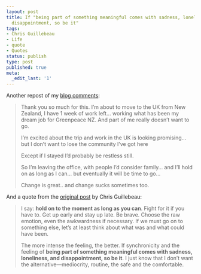 ```yaml
---
layout: post
title: If "being part of something meaningful comes with sadness, loneliness, and
  disappointment, so be it"
tags:
- Chris Guillebeau
- Life
- quote
- Quotes
status: publish
type: post
published: true
meta:
  _edit_last: '1'
---
```

Another repost of my <a href="http://chrisguillebeau.com/3x5/transitions/comment-page-1/#comment-22752">blog comments</a>:

> Thank you so much for this.
> I’m about to move to the UK from New Zealand, I have 1 week of work left… working what has been my dream job for Greenpeace NZ. And part of me really doesn’t want to go.
>
> I’m excited about the trip and work in the UK is looking promising… but I don’t want to lose the community I’ve got here
>
> Except if I stayed I’d probably be restless still.
>
> So I’m leaving the office, with people I’d consider family… and I’ll hold on as long as I can… but eventually it will be time to go…
>
> Change is great.. and change sucks sometimes too.

And a quote from the <a href="http://chrisguillebeau.com/3x5/transitions">original post</a> by Chris Guillebeau:

> I say: **hold on to the moment as long as you can**. Fight for it if you have to. Get up early and stay up late. Be brave. Choose the raw emotion, even the awkwardness if necessary. If we must go on to something else, let’s at least think about what was and what could have been.
>
> The more intense the feeling, the better. If synchronicity and the feeling of **being part of something meaningful comes with sadness, loneliness, and disappointment, so be it**. I just know that I don’t want the alternative—mediocrity, routine, the safe and the comfortable.